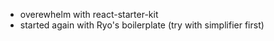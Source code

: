- overewhelm with react-starter-kit
- started again with Ryo's boilerplate (try with simplifier first)
